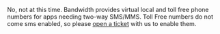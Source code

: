 No, not at this time. Bandwidth provides virtual local and toll free phone numbers for apps needing two-way SMS/MMS. Toll Free numbers do not come sms enabled, so please [open a ticket](https://catapult.inetwork.com/pages/support/#_ga=1.240500928.29020212.1414441420) with us to enable them.


